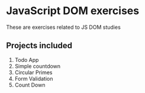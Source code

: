 # JavaScript DOM exercises
These are exercises related to JS DOM studies

## Projects included
1. Todo App
2. Simple countdown
3. Circular Primes
4. Form Validation
6. Count Down